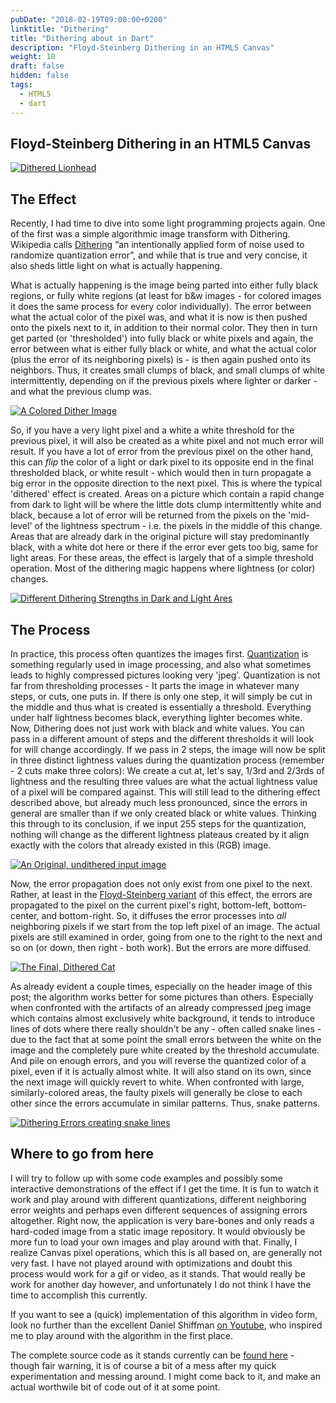 ```yaml
---
pubDate: "2018-02-19T09:00:00+0200"
linktitle: "Dithering"
title: "Dithering about in Dart"
description: "Floyd-Steinberg Dithering in an HTML5 Canvas"
weight: 10
draft: false
hidden: false
tags:
  - HTML5
  - dart
---
```


## Floyd-Steinberg Dithering in an HTML5 Canvas

[![Dithered Lionhead](/2018-02-19/lionhead.png)](/2018-02-19/lionhead.png)

## The Effect

Recently, I had time to dive into some light programming projects again. One of
the first was a simple algorithmic image transform with Dithering. Wikipedia
calls [Dithering](https://en.wikipedia.org/wiki/Dither) “an intentionally
applied form of noise used to randomize quantization error”, and while that is
true and very concise, it also sheds little light on what is actually happening.

What is actually happening is the image being parted into either fully black
regions, or fully white regions (at least for b&w images - for colored images it
does the same process for every color individually). The error between what the
actual color of the pixel was, and what it is now is then pushed onto the pixels
next to it, in addition to their normal color. They then in turn get parted (or
'thresholded') into fully black or white pixels and again, the error between
what is either fully black or white, and what the actual color (plus the error
of its neighboring pixels) is - is then again pushed onto its neighbors. Thus,
it creates small clumps of black, and small clumps of white intermittently,
depending on if the previous pixels where lighter or darker - and what the
previous clump was.

[![A Colored Dither Image](/2018-02-19/spices.png)](/2018-02-19/spicesbig.png)

So, if you have a very light pixel and a white a white threshold for the
previous pixel, it will also be created as a white pixel and not much error will
result. If you have a lot of error from the previous pixel on the other hand,
this can _flip_ the color of a light or dark pixel to its opposite end in the
final thresholded black, or white result - which would then in turn propagate a
big error in the opposite direction to the next pixel. This is where the typical
'dithered' effect is created. Areas on a picture which contain a rapid change
from dark to light will be where the little dots clump intermittently white and
black, because a lot of error will be returned from the pixels on the
'mid-level' of the lightness spectrum - i.e. the pixels in the middle of this
change. Areas that are already dark in the original picture will stay
predominantly black, with a white dot here or there if the error ever gets too
big, same for light areas. For these areas, the effect is largely that of a
simple threshold operation. Most of the dithering magic happens where lightness
(or color) changes.

[![Different Dithering Strengths in Dark and Light Ares](/2018-02-19/cats_sidebyside.png)](/2018-02-19/cats_sidebyside.png)

## The Process

In practice, this process often quantizes the images first.
[Quantization](<https://en.wikipedia.org/wiki/Quantization_(image_processing)>)
is something regularly used in image processing, and also what sometimes leads
to highly compressed pictures looking very 'jpeg'. Quantization is not far from
thresholding processes - It parts the image in whatever many steps, or cuts, one
puts in. If there is only one step, it will simply be cut in the middle and thus
what is created is essentially a threshold. Everything under half lightness
becomes black, everything lighter becomes white. Now, Dithering does not just
work with black and white values. You can pass in a different amount of steps
and the different thresholds it will look for will change accordingly. If we
pass in 2 steps, the image will now be split in three distinct lightness values
during the quantization process (remember - 2 cuts make three colors): We create
a cut at, let's say, 1/3rd and 2/3rds of lightness and the resulting three
values are what the actual lightness value of a pixel will be compared against.
This will still lead to the dithering effect described above, but already much
less pronounced, since the errors in general are smaller than if we only created
black or white values. Thinking this through to its conclusion, if we input 255
steps for the quantization, nothing will change as the different lightness
plateaus created by it align exactly with the colors that already existed in
this (RGB) image.

[![An Original, undithered input image](/2018-02-19/orig.png)](/2018-02-19/orig.png)

Now, the error propagation does not only exist from one pixel to the next.
Rather, at least in the
[Floyd-Steinberg variant](https://en.wikipedia.org/wiki/Floyd%E2%80%93Steinberg_dithering)
of this effect, the errors are propagated to the pixel on the current pixel's
right, bottom-left, bottom-center, and bottom-right. So, it diffuses the error
processes into _all_ neighboring pixels if we start from the top left pixel of
an image. The actual pixels are still examined in order, going from one to the
right to the next and so on (or down, then right - both work). But the errors
are more diffused.

[![The Final, Dithered Cat](/2018-02-19/dithcat.png)](/2018-02-19/dithcat.png)

As already evident a couple times, especially on the header image of this post;
the algorithm works better for some pictures than others. Especially when
confronted with the artifacts of an already compressed jpeg image which contains
almost exclusively white background, it tends to introduce lines of dots where
there really shouldn't be any - often called snake lines - due to the fact that
at some point the small errors between the white on the image and the completely
pure white created by the threshold accumulate. And pile on enough errors, and
you will reverse the quantized color of a pixel, even if it is actually almost
white. It will also stand on its own, since the next image will quickly revert
to white. When confronted with large, similarly-colored areas, the faulty pixels
will generally be close to each other since the errors accumulate in similar
patterns. Thus, snake patterns.

[![Dithering Errors creating snake lines](/2018-02-19/lion_dth_errors.png)](/2018-02-19/lion_dth_errors.png)

## Where to go from here

I will try to follow up with some code examples and possibly some interactive
demonstrations of the effect if I get the time. It is fun to watch it work and
play around with different quantizations, different neighboring error weights
and perhaps even different sequences of assigning errors altogether. Right now,
the application is very bare-bones and only reads a hard-coded image from a
static image repository. It would obviously be more fun to load your own images
and play around with that. Finally, I realize Canvas pixel operations, which
this is all based on, are generally not very fast. I have not played around with
optimizations and doubt this process would work for a gif or video, as it
stands. That would really be work for another day however, and unfortunately I
do not think I have the time to accomplish this currently.

If you want to see a (quick) implementation of this algorithm in video form,
look no further than the excellent Daniel Shiffman
[on Youtube](https://youtu.be/0L2n8Tg2FwI), who inspired me to play around with
the algorithm in the first place.

The complete source code as it stands currently can be
[found here](https://gitlab.com/marty.oehme/floyd-steinberg-dithering) - though
fair warning, it is of course a bit of a mess after my quick experimentation and
messing around. I might come back to it, and make an actual worthwile bit of
code out of it at some point.
